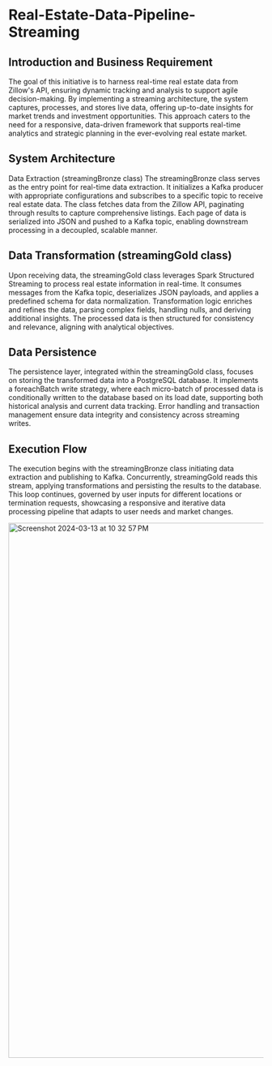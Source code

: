 # Real-Estate-Data-Pipeline-Streaming

## Introduction and Business Requirement
The goal of this initiative is to harness real-time real estate data from Zillow's API, ensuring dynamic tracking and analysis to support agile decision-making. By implementing a streaming architecture, the system captures, processes, and stores live data, offering up-to-date insights for market trends and investment opportunities. This approach caters to the need for a responsive, data-driven framework that supports real-time analytics and strategic planning in the ever-evolving real estate market.

## System Architecture
Data Extraction (streamingBronze class)
The streamingBronze class serves as the entry point for real-time data extraction. It initializes a Kafka producer with appropriate configurations and subscribes to a specific topic to receive real estate data. The class fetches data from the Zillow API, paginating through results to capture comprehensive listings. Each page of data is serialized into JSON and pushed to a Kafka topic, enabling downstream processing in a decoupled, scalable manner.

## Data Transformation (streamingGold class)
Upon receiving data, the streamingGold class leverages Spark Structured Streaming to process real estate information in real-time. It consumes messages from the Kafka topic, deserializes JSON payloads, and applies a predefined schema for data normalization. Transformation logic enriches and refines the data, parsing complex fields, handling nulls, and deriving additional insights. The processed data is then structured for consistency and relevance, aligning with analytical objectives.

## Data Persistence
The persistence layer, integrated within the streamingGold class, focuses on storing the transformed data into a PostgreSQL database. It implements a foreachBatch write strategy, where each micro-batch of processed data is conditionally written to the database based on its load date, supporting both historical analysis and current data tracking. Error handling and transaction management ensure data integrity and consistency across streaming writes.

## Execution Flow
The execution begins with the streamingBronze class initiating data extraction and publishing to Kafka. Concurrently, streamingGold reads this stream, applying transformations and persisting the results to the database. This loop continues, governed by user inputs for different locations or termination requests, showcasing a responsive and iterative data processing pipeline that adapts to user needs and market changes.


<img width="1055" alt="Screenshot 2024-03-13 at 10 32 57 PM" src="https://github.com/abhishekteli/Real-Estate-Data-Pipeline-Streaming/assets/26431142/216a6dea-fb7d-4887-bbc5-bda1ce1531cd">

